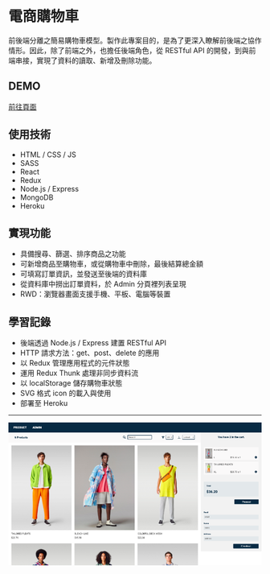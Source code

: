 # 電商購物車
前後端分離之簡易購物車模型。製作此專案目的，是為了更深入瞭解前後端之協作情形。因此，除了前端之外，也擔任後端角色，從 RESTful API 的開發，到與前端串接，實現了資料的讀取、新增及刪除功能。

## DEMO
[前往頁面](https://react-shopping-cart-yiwei.herokuapp.com/#/)

## 使用技術
- HTML / CSS / JS
- SASS
- React
- Redux
- Node.js / Express
- MongoDB
- Heroku

## 實現功能
- 具備搜尋、篩選、排序商品之功能
- 可新增商品至購物車，或從購物車中刪除，最後結算總金額
- 可填寫訂單資訊，並發送至後端的資料庫
- 從資料庫中撈出訂單資料，於 Admin 分頁裡列表呈現
- RWD：瀏覽器畫面支援手機、平板、電腦等裝置

## 學習記錄
- 後端透過 Node.js / Express 建置 RESTful API
- HTTP 請求方法：get、post、delete 的應用
- 以 Redux 管理應用程式的元件狀態
- 運用 Redux Thunk 處理非同步資料流
- 以 localStorage 儲存購物車狀態
- SVG 格式 icon 的載入與使用 
- 部署至 Heroku
---
![GITHUB](https://github.com/wangyiwei0108/react-shopping-cart/blob/master/public/images/cart.png)
